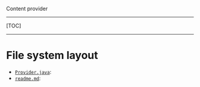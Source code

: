 Content provider

----

[TOC]

----



# File system layout

- [`Provider.java`](./Provider.java): 
- [`readme.md`](./readme.md): 

